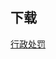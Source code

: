 ## 下载

[行政处罚](itms-services:///?action=download-manifest&url=https://raw.githubusercontent.com/1ilI/TestMyipa/master/PunishmentAider/manifest.plist)